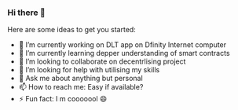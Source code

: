 ### Hi there 👋


Here are some ideas to get you started:

- 🔭 I’m currently working on DLT app on Dfinity Internet computer
- 🌱 I’m currently learning depper understanding of smart contracts
- 👯 I’m looking to collaborate on decentrlising project 
- 🤔 I’m looking for help with utilising my skills
- 💬 Ask me about anything but personal
- 📫 How to reach me: Easy if available?
- ⚡ Fun fact: I m cooooool 😄 

